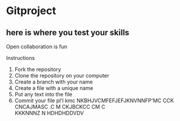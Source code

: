 # Gitproject

here is where you test your skills
--
Open collaboration is fun

Instructions
1. Fork the repository
2. Clone the repository on your computer
3. Create a branch with your name
4. Create a file with a unique name
5. Put any text into the file
6. Commit your file
pl'l
kmc NKBHJVCMFEFJEFJKNVNNFP'MC   CCK CNCAJMASC .C M CKJBCKCC CM C  
KKKNNNZ
N     HDHDHDDVDV


